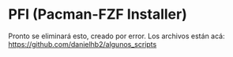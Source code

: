 # PFI (Pacman-FZF Installer)

Pronto se eliminará esto, creado por error.
Los archivos están acá:
https://github.com/danielhb2/algunos_scripts

